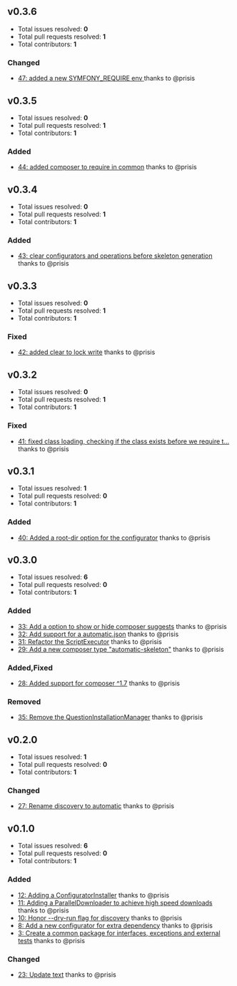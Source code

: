 ## v0.3.6

- Total issues resolved: **0**
- Total pull requests resolved: **1**
- Total contributors: **1**

### Changed

 - [47: added a new SYMFONY&#95;REQUIRE env ](https://github.com/narrowspark/automatic/pull/47) thanks to @prisis

## v0.3.5

- Total issues resolved: **0**
- Total pull requests resolved: **1**
- Total contributors: **1**

### Added

 - [44: added composer to require in common](https://github.com/narrowspark/automatic/pull/44) thanks to @prisis

## v0.3.4

- Total issues resolved: **0**
- Total pull requests resolved: **1**
- Total contributors: **1**

### Added

 - [43: clear configurators and operations before skeleton generation](https://github.com/narrowspark/automatic/pull/43) thanks to @prisis

## v0.3.3

- Total issues resolved: **0**
- Total pull requests resolved: **1**
- Total contributors: **1**

### Fixed

 - [42: added clear to lock write](https://github.com/narrowspark/automatic/pull/42) thanks to @prisis

## v0.3.2

- Total issues resolved: **0**
- Total pull requests resolved: **1**
- Total contributors: **1**

### Fixed

 - [41: fixed class loading, checking if the class exists before we require t&hellip;](https://github.com/narrowspark/automatic/pull/41) thanks to @prisis

## v0.3.1

- Total issues resolved: **1**
- Total pull requests resolved: **0**
- Total contributors: **1**

### Added

 - [40: Added a root-dir option for the configurator](https://github.com/narrowspark/automatic/issues/40) thanks to @prisis

## v0.3.0

- Total issues resolved: **6**
- Total pull requests resolved: **0**
- Total contributors: **1**

### Added

 - [33: Add a option to show or hide composer suggests](https://github.com/narrowspark/automatic/issues/33) thanks to @prisis
 - [32: Add support for a automatic.json](https://github.com/narrowspark/automatic/issues/32) thanks to @prisis
 - [31: Refactor the ScriptExecutor](https://github.com/narrowspark/automatic/issues/31) thanks to @prisis
 - [29: Add a new composer type &quot;automatic-skeleton&quot;](https://github.com/narrowspark/automatic/issues/29) thanks to @prisis

### Added,Fixed

 - [28: Added support for composer ^1.7](https://github.com/narrowspark/automatic/issues/28) thanks to @prisis

### Removed

 - [35: Remove the QuestionInstallationManager](https://github.com/narrowspark/automatic/issues/35) thanks to @prisis

## v0.2.0

- Total issues resolved: **1**
- Total pull requests resolved: **0**
- Total contributors: **1**

### Changed

 - [27: Rename discovery to automatic](https://github.com/narrowspark/automatic/issues/27) thanks to @prisis

## v0.1.0

- Total issues resolved: **6**
- Total pull requests resolved: **0**
- Total contributors: **1**

### Added

 - [12: Adding a ConfiguratorInstaller](https://github.com/narrowspark/automatic/issues/12) thanks to @prisis
 - [11: Adding a ParallelDownloader to achieve high speed downloads](https://github.com/narrowspark/automatic/issues/11) thanks to @prisis
 - [10: Honor --dry-run flag for discovery](https://github.com/narrowspark/automatic/issues/10) thanks to @prisis
 - [8: Add a new configurator for extra dependency](https://github.com/narrowspark/automatic/issues/8) thanks to @prisis
 - [3: Create a common package for interfaces, exceptions and external tests](https://github.com/narrowspark/automatic/issues/3) thanks to @prisis

### Changed

 - [23: Update text](https://github.com/narrowspark/automatic/issues/23) thanks to @prisis
